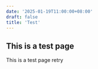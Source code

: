 ```yaml
---
date: '2025-01-19T11:00:00+08:00'
draft: false
title: 'Test'
---
```

## This is a test page
This is a test page
retry
